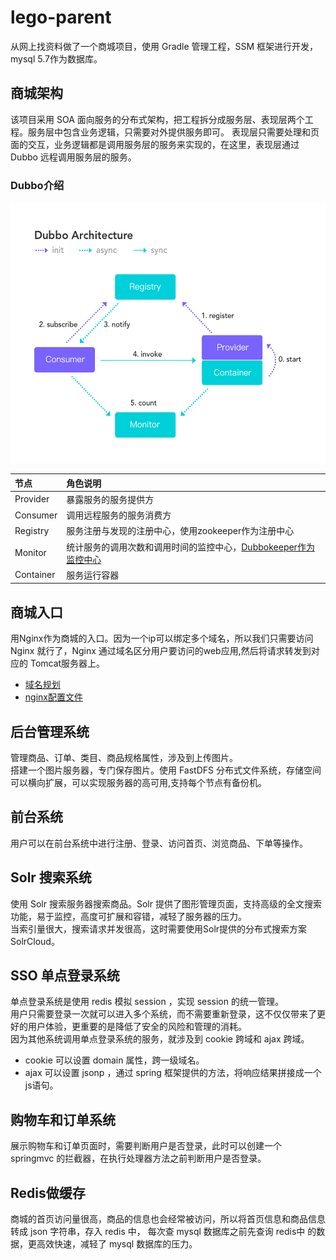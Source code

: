 # lego-parent

从网上找资料做了一个商城项目，使用 Gradle 管理工程，SSM 框架进行开发，mysql 5.7作为数据库。

## 商城架构

该项目采用 SOA 面向服务的分布式架构，把工程拆分成服务层、表现层两个工程。服务层中包含业务逻辑，只需要对外提供服务即可。
表现层只需要处理和页面的交互，业务逻辑都是调用服务层的服务来实现的，在这里，表现层通过 Dubbo 远程调用服务层的服务。

### Dubbo介绍

<div align=center><img width="530" height="417" src="https://github.com/chegod/lego-parent/blob/master/otherResources/dubbo%E6%9E%B6%E6%9E%84.png"/></div>

|节点|角色说明|
|:---|:---|
|Provider|暴露服务的服务提供方|
|Consumer|调用远程服务的服务消费方|
|Registry|服务注册与发现的注册中心，使用zookeeper作为注册中心|
|Monitor|统计服务的调用次数和调用时间的监控中心，[Dubbokeeper作为监控中心](http://118.24.93.102:8070/dubbokeeper/)|
|Container|服务运行容器|
## 商城入口

用Nginx作为商城的入口。因为一个ip可以绑定多个域名，所以我们只需要访问 Nginx 就行了，Nginx 通过域名区分用户要访问的web应用,然后将请求转发到对应的 Tomcat服务器上。
* [域名规划](https://github.com/Chegod/lego-parent/blob/master/otherResources/nginx.conf)
* [nginx配置文件](https://github.com/Chegod/lego-parent/blob/master/otherResources/%E4%B9%90%E8%B4%AD%E5%95%86%E5%9F%8Ehosts%E6%96%87%E4%BB%B6.txt)

## 后台管理系统

管理商品、订单、类目、商品规格属性，涉及到上传图片。<br>
搭建一个图片服务器，专门保存图片。使用 FastDFS 分布式文件系统，存储空间可以横向扩展，可以实现服务器的高可用,支持每个节点有备份机。

## 前台系统

用户可以在前台系统中进行注册、登录、访问首页、浏览商品、下单等操作。

## Solr 搜索系统

使用 Solr 搜索服务器搜索商品。Solr 提供了图形管理页面，支持高级的全文搜索功能，易于监控，高度可扩展和容错，减轻了服务器的压力。<br>
当索引量很大，搜索请求并发很高，这时需要使用Solr提供的分布式搜索方案 SolrCloud。


## SSO 单点登录系统

单点登录系统是使用 redis 模拟 session ，实现 session 的统一管理。<br>
用户只需要登录一次就可以进入多个系统，而不需要重新登录，这不仅仅带来了更好的用户体验，更重要的是降低了安全的风险和管理的消耗。<br>
因为其他系统调用单点登录系统的服务，就涉及到 cookie 跨域和 ajax 跨域。
* cookie 可以设置 domain 属性，跨一级域名。
* ajax 可以设置 jsonp ，通过 spring 框架提供的方法，将响应结果拼接成一个js语句。

## 购物车和订单系统

展示购物车和订单页面时，需要判断用户是否登录，此时可以创建一个 springmvc 的拦截器，在执行处理器方法之前判断用户是否登录。

## Redis做缓存

商城的首页访问量很高，商品的信息也会经常被访问，所以将首页信息和商品信息转成 json 字符串，存入 redis 中，
每次查 mysql 数据库之前先查询 redis中 的数据，更高效快速，减轻了 mysql 数据库的压力。
